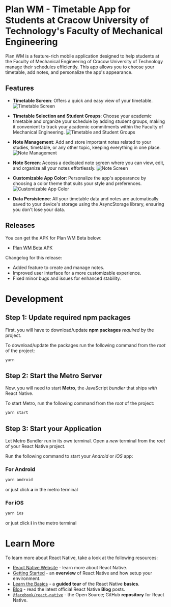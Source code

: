 # Plan WM - Timetable App for Students at Cracow University of Technology's Faculty of Mechanical Engineering

Plan WM is a feature-rich mobile application designed to help students at the Faculty of Mechanical Engineering of Cracow University of Technology manage their schedules efficiently. This app allows you to choose your timetable, add notes, and personalize the app's appearance.

## Features

- **Timetable Screen**: Offers a quick and easy view of your timetable.
![Timetable Screen](timetable_screen.png)

- **Timetable Selection and Student Groups**: Choose your academic timetable and organize your schedule by adding student groups, making it convenient to track your academic commitments within the Faculty of Mechanical Engineering.
![Timetable and Student Groups](edit_settings.png)

- **Note Management**: Add and store important notes related to your studies, timetable, or any other topic, keeping everything in one place.
![Note Management](note_management.png)

- **Note Screen**: Access a dedicated note screen where you can view, edit, and organize all your notes effortlessly.
![Note Screen](note_screen.png)

- **Customizable App Color**: Personalize the app's appearance by choosing a color theme that suits your style and preferences.
![Customizable App Color](edit_color.png)

- **Data Persistence**: All your timetable data and notes are automatically saved to your device's storage using the AsyncStorage library, ensuring you don't lose your data.


## Releases

You can get the APK for Plan WM Beta below:

- [Plan WM Beta APK](https://drive.google.com/file/d/14TitxuKj4EFy4gIunoPOs5OZnGces6vh/view?usp=drivesdk)

Changelog for this release:

- Added feature to create and manage notes.
- Improved user interface for a more customizable experience.
- Fixed minor bugs and issues for enhanced stability.

<!--- Installation

[Include installation instructions here if applicable]

Usage

[Provide instructions on how students can use Plan WM]

Contributing

[If you want to encourage contributions, provide guidelines here]

License

[Specify the license you are using for your project]-->




# Development

## Step 1: Update required npm packages

First, you will have to download/update **npm packages** _required_ by the project.

To download/update the packages run the following command from the _root_ of the project:

```bash
yarn
```

## Step 2: Start the Metro Server

Now, you will need to start **Metro**, the JavaScript _bundler_ that ships _with_ React Native.

To start Metro, run the following command from the _root_ of the project:

```bash
yarn start
```

## Step 3: Start your Application

Let Metro Bundler run in its _own_ terminal. Open a _new_ terminal from the _root_ of your React Native project. 

Run the following command to start your _Android_ or _iOS_ app:

### For Android

```bash
yarn android
``` 
or just click **a** in the metro terminal

### For iOS

```bash
yarn ios
```
or just click **i** in the metro terminal

# Learn More

To learn more about React Native, take a look at the following resources:

- [React Native Website](https://reactnative.dev) - learn more about React Native.
- [Getting Started](https://reactnative.dev/docs/environment-setup) - an **overview** of React Native and how setup your environment.
- [Learn the Basics](https://reactnative.dev/docs/getting-started) - a **guided tour** of the React Native **basics**.
- [Blog](https://reactnative.dev/blog) - read the latest official React Native **Blog** posts.
- [`@facebook/react-native`](https://github.com/facebook/react-native) - the Open Source; GitHub **repository** for React Native.
